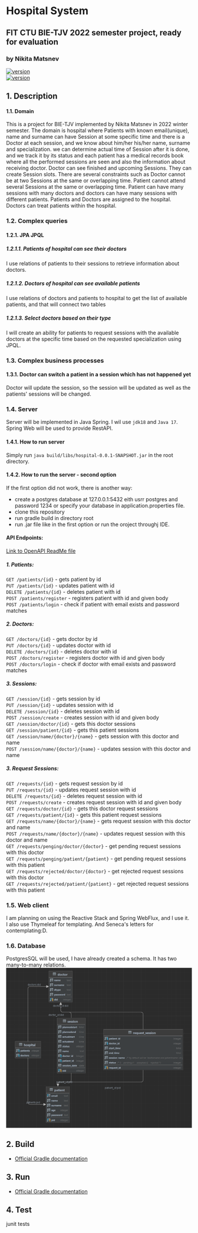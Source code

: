 # Hospital System
## FIT CTU BIE-TJV 2022 semester project, ready for evaluation
### by Nikita Matsnev
[![version](https://img.shields.io/badge/version-1.0.0-green.svg)](https://gitlab.fit.cvut.cz/matsnnik/tjvhospital) \
[![version](https://img.shields.io/badge/pipeline-fixed-green.svg)](https://gitlab.fit.cvut.cz/matsnnik/tjvhospital) 


## 1.  Description
#### 1.1. Domain
This is a project for BIE-TJV implemented by Nikita Matsnev in 2022 winter semester.
The domain is hospital where Patients with known email(unique), name and surname can have
Session at some specific time
and there is a Doctor at each session, and we know about him/her his/her name, surname and
specialization. we can determine actual time of Session after it is done, and we track it by its status
and each patient has a medical records book where all the performed sessions are seen and also the information
about receiving doctor. Doctor can see finished and upcoming Sessions. They can create Session slots.
There are several constraints such as Doctor cannot be at two Sessions at the same or overlapping time.
Patient cannot attend several Sessions at the same or overlapping time.
Patient can have many sessions with many doctors and doctors can have many sessions with different patients.
Patients and Doctors are assigned to the hospital. Doctors can treat patients within the hospital.

### 1.2. Complex queries
#### 1.2.1. JPA JPQL
##### 1.2.1.1. Patients of hospital can see their doctors
I use relations of patients to their sessions to retrieve information about doctors.
##### 1.2.1.2. Doctors of hospital can see available patients
I use relations of doctors and patients to hospital to get the list of available patients, and that will connect two tables
##### 1.2.1.3. Select doctors based on their type
I will create an ability for patients to request sessions with the available doctors at the specific time based on the requested specialization using JPQL.

### 1.3. Complex business processes
#### 1.3.1. Doctor can switch a patient in a session which has not happened yet
Doctor will update the session, so the session will be updated as well as the patients' sessions will be changed. 


### 1.4. Server

Server will be implemented in Java Spring. I wil use `jdk18` and `Java 17`. Spring Web will be used
to provide RestAPI.

#### 1.4.1. How to run server
Simply run `java build/libs/hospital-0.0.1-SNAPSHOT.jar` in the root directory.

#### 1.4.2. How to run the server - second option

If the first option did not work, there is another way:

* create a postgres database at 127.0.0.1:5432 eith usrr postgres and password 1234 or specify your database in application.properties file. 
* clone this repository 
* run gradle build in directory root
* run .jar file like in the first option or run the oroject throughj IDE. 

#### API Endpoints:

[Link to OpenAPI ReadMe file](gen/README.md)

##### 1. Patients:
`GET /patients/{id}` - gets patient by id \
`PUT /patients/{id}` - updates patient with id \
`DELETE /patients/{id}` - deletes patient with id \
`POST /patients/register` - registers patient with id and given body \
`POST /patients/login` - check if patient with email exists and password matches
##### 2. Doctors:
`GET /doctors/{id}` - gets doctor by id \
`PUT /doctors/{id}` - updates doctor with id \
`DELETE /doctors/{id}` - deletes doctor with id \
`POST /doctors/register` - registers doctor with id and given body \
`POST /doctors/login` - check if doctor with email exists and password matches
##### 3. Sessions:
`GET /session/{id}` - gets session by id \
`PUT /session/{id}` - updates session with id \
`DELETE /session/{id}` - deletes session with id \
`POST /session/create` - creates session with id and given body \
`GET /session/doctor/{id}` - gets this doctor sessions \
`GET /session/patient/{id}` - gets this patient sessions \
`GET /session/name/{doctor}/{name}` - gets session with this doctor and name \
`POST /session/name/{doctor}/{name}` - updates session with this doctor and name
##### 3. Request Sessions:
`GET /requests/{id}` - gets request session by id \
`PUT /requests/{id}` - updates request session with id \
`DELETE /requests/{id}` - deletes request session with id \
`POST /requests/create` - creates request session with id and given body \
`GET /requests/doctor/{id}` - gets this doctor request sessions \
`GET /requests/patient/{id}` - gets this patient request sessions \
`GET /requests/name/{doctor}/{name}` - gets request session with this doctor and name \
`POST /requests/name/{doctor}/{name}` - updates request session with this doctor and name \
`GET /requests/penging/doctor/{doctor}` - get pending request sessions with this doctor \
`GET /requests/penging/patient/{patient}` - get pending request sessions with this patient \
`GET /requests/rejected/doctor/{doctor}` - get rejected request sessions with this doctor \
`GET /requests/rejected/patient/{patient}` - get rejected request sessions with this patient 


### 1.5. Web client
I am planning on using the Reactive Stack and Spring WebFlux, and I use it. I also use Thymeleaf for templating. And Seneca's letters for contemplating:D.

### 1.6. Database
PostgresSQL will be used, I have already created a schema. It has two many-to-many relations.
![Scheme](databaseScheme.png)
## 2. Build
* [Official Gradle documentation](https://docs.gradle.org)
## 3. Run
* [Official Gradle documentation](https://docs.gradle.org)
## 4. Test
junit tests
